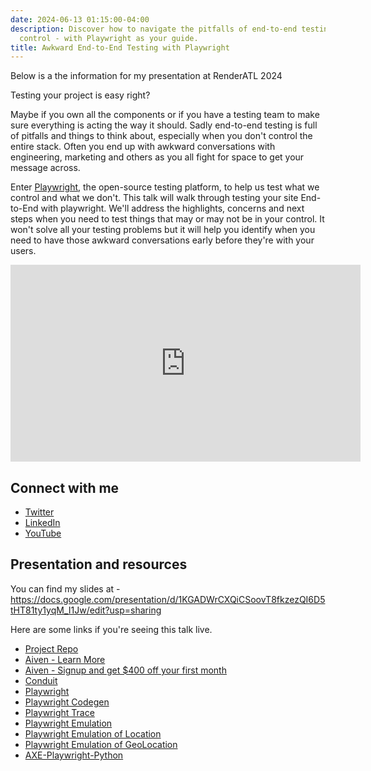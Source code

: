 ```yaml
---
date: 2024-06-13 01:15:00-04:00
description: Discover how to navigate the pitfalls of end-to-end testing without losing
  control - with Playwright as your guide.
title: Awkward End-to-End Testing with Playwright
---
```


Below is a the information for my presentation at RenderATL 2024

Testing your project is easy right?

Maybe if you own all the components or if you have a testing team to make sure everything is acting the way it should. Sadly end-to-end testing is full of pitfalls and things to think about, especially when you don't control the entire stack. Often you end up with awkward conversations with engineering, marketing and others as you all fight for space to get your message across.

Enter [Playwright](https://playwright.dev), the open-source testing platform, to help us test what we control and what we don't. This talk will walk through testing your site End-to-End with playwright. We'll address the highlights, concerns and next steps when you need to test things that may or may not be in your control. It won't solve all your testing problems but it will help you identify when you need to have those awkward conversations early before they're with your users.

<iframe width="560" height="315" src="https://www.youtube.com/embed/dBJowtn1lQE?si=izNt-xb-SN9FVhfQ" title="YouTube video player" frameborder="0" allow="accelerometer; autoplay; clipboard-write; encrypted-media; gyroscope; picture-in-picture; web-share" referrerpolicy="strict-origin-when-cross-origin" allowfullscreen></iframe>

## Connect with me

- [Twitter](https://twitter.com/kjaymiller)
- [LinkedIn](https://linkedin.com/in/kjaymiller)
- [YouTube](https://youtube.com/kjaymiller)

## Presentation and resources

You can find my slides at - <https://docs.google.com/presentation/d/1KGADWrCXQiCSoovT8fkzezQI6D5tHT81ty1yqM_I1Jw/edit?usp=sharing>

Here are some links if you're seeing this talk live.

- [Project Repo](https://github.com/kjaymiller/conduit-transcripts-fastapi)
- [Aiven - Learn More](https://aiven.io)
- [Aiven - Signup and get $400 off your first month](https://go.aiven.io/jay-signup)
- [Conduit](https://relay.fm/conduit)
- [Playwright](https://playwright.dev)
- [Playwright Codegen](https://playwright.dev/docs/codegen-intro#running-codegen)
- [Playwright Trace](https://playwright.dev/python/docs/trace-viewer)
- [Playwright Emulation](https://playwright.dev/python/docs/emulation)
- [Playwright Emulation of Location](https://playwright.dev/python/docs/emulation#locale--timezone)
- [Playwright Emulation of GeoLocation](https://playwright.dev/python/docs/emulation#geolocation)
- [AXE-Playwright-Python](https://github.com/pamelafox/axe-playwright-python)
